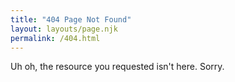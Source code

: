 ```yaml
---
title: "404 Page Not Found"
layout: layouts/page.njk
permalink: /404.html
---
```

Uh oh, the resource you requested isn't here. Sorry.
